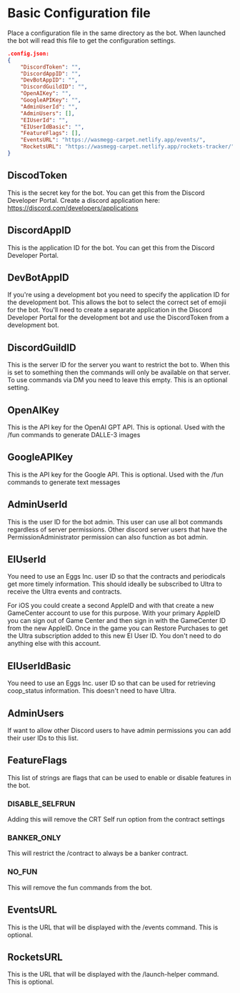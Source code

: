 # Basic Configuration file

Place a configuration file in the same directory as the bot. When launched the bot will read this file to get the configuration settings.

```json
.config.json:
{
    "DiscordToken": "",
    "DiscordAppID": "",
    "DevBotAppID": "",
    "DiscordGuildID": "",
    "OpenAIKey": "",
    "GoogleAPIKey": "",
    "AdminUserId": "",
    "AdminUsers": [],
    "EIUserId": "",
    "EIUserIdBasic": "",
    "FeatureFlags": [],
    "EventsURL": "https://wasmegg-carpet.netlify.app/events/",
    "RocketsURL": "https://wasmegg-carpet.netlify.app/rockets-tracker/"
}
```

## DiscodToken

This is the secret key for the bot. You can get this from the Discord Developer Portal.
Create a discord application here: <https://discord.com/developers/applications>

## DiscordAppID

This is the application ID for the bot. You can get this from the Discord Developer Portal.

## DevBotAppID

If you're using a development bot you need to specify the application ID for the development bot.
This allows the bot to select the correct set of emojii for the bot. You'll need to create a separate application in the Discord Developer Portal for the development bot and use the DiscordToken from a
development bot.

## DiscordGuildID

This is the server ID for the server you want to restrict the bot to.  When this is set to something then the commands will only be available on that server. To use commands via DM you need to leave this empty. This is an optional setting.

## OpenAIKey

This is the API key for the OpenAI GPT API. This is optional.
Used with the /fun commands to generate DALLE-3 images

## GoogleAPIKey

This is the API key for the Google API. This is optional.
Used with the /fun commands to generate text messages

## AdminUserId

This is the user ID for the bot admin. This user can use all bot commands regardless of server permissions.
Other discord server users that have the PermissionAdministrator permission can also function as bot admin.

## EIUserId

You need to use an Eggs Inc. user ID so that the contracts and periodicals get more timely information.
This should ideally be subscribed to Ultra to receive the Ultra events and contracts.

For iOS you could create a second AppleID and with that create a new GameCenter account to use for this purpose. With your primary AppleID you can sign out of Game Center and then sign in with the GameCenter ID from the new AppleID. Once in the game you can Restore Purchases to get the Ultra subscription added to this new EI User ID. You don't need to do anything else with this account.

## EIUserIdBasic

You need to use an Eggs Inc. user ID so that can be used for retrieving coop_status information.
This doesn't need to have Ultra.

## AdminUsers

If want to allow other Discord users to have admin permissions you can add their user IDs to this list.

## FeatureFlags

This list of strings are flags that can be used to enable or disable features in the bot.

### DISABLE_SELFRUN

Adding this will remove the CRT Self run option from the contract settings

### BANKER_ONLY

This will restrict the /contract to always be a banker contract.

### NO_FUN

This will remove the fun commands from the bot.

## EventsURL

This is the URL that will be displayed with the /events command. This is optional.

## RocketsURL

This is the URL that will be displayed with the /launch-helper command. This is optional.
